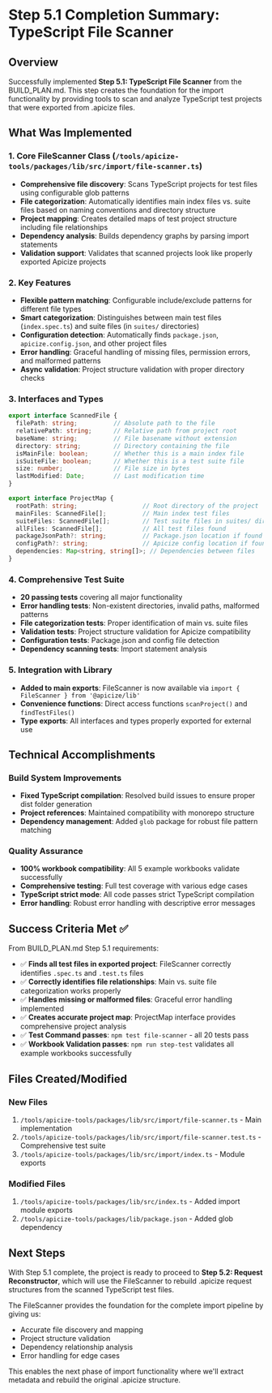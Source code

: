 # Step 5.1 Completion Summary: TypeScript File Scanner

## Overview
Successfully implemented **Step 5.1: TypeScript File Scanner** from the BUILD_PLAN.md. This step creates the foundation for the import functionality by providing tools to scan and analyze TypeScript test projects that were exported from .apicize files.

## What Was Implemented

### 1. Core FileScanner Class (`/tools/apicize-tools/packages/lib/src/import/file-scanner.ts`)
- **Comprehensive file discovery**: Scans TypeScript projects for test files using configurable glob patterns
- **File categorization**: Automatically identifies main index files vs. suite files based on naming conventions and directory structure
- **Project mapping**: Creates detailed maps of test project structure including file relationships
- **Dependency analysis**: Builds dependency graphs by parsing import statements
- **Validation support**: Validates that scanned projects look like properly exported Apicize projects

### 2. Key Features
- **Flexible pattern matching**: Configurable include/exclude patterns for different file types
- **Smart categorization**: Distinguishes between main test files (`index.spec.ts`) and suite files (in `suites/` directories)
- **Configuration detection**: Automatically finds `package.json`, `apicize.config.json`, and other project files
- **Error handling**: Graceful handling of missing files, permission errors, and malformed patterns
- **Async validation**: Project structure validation with proper directory checks

### 3. Interfaces and Types
```typescript
export interface ScannedFile {
  filePath: string;          // Absolute path to the file
  relativePath: string;      // Relative path from project root
  baseName: string;          // File basename without extension
  directory: string;         // Directory containing the file
  isMainFile: boolean;       // Whether this is a main index file
  isSuiteFile: boolean;      // Whether this is a test suite file
  size: number;              // File size in bytes
  lastModified: Date;        // Last modification time
}

export interface ProjectMap {
  rootPath: string;                  // Root directory of the project
  mainFiles: ScannedFile[];          // Main index test files
  suiteFiles: ScannedFile[];         // Test suite files in suites/ directories
  allFiles: ScannedFile[];           // All test files found
  packageJsonPath?: string;          // Package.json location if found
  configPath?: string;               // Apicize config location if found
  dependencies: Map<string, string[]>; // Dependencies between files
}
```

### 4. Comprehensive Test Suite
- **20 passing tests** covering all major functionality
- **Error handling tests**: Non-existent directories, invalid paths, malformed patterns
- **File categorization tests**: Proper identification of main vs. suite files
- **Validation tests**: Project structure validation for Apicize compatibility
- **Configuration tests**: Package.json and config file detection
- **Dependency scanning tests**: Import statement analysis

### 5. Integration with Library
- **Added to main exports**: FileScanner is now available via `import { FileScanner } from '@apicize/lib'`
- **Convenience functions**: Direct access functions `scanProject()` and `findTestFiles()`
- **Type exports**: All interfaces and types properly exported for external use

## Technical Accomplishments

### Build System Improvements
- **Fixed TypeScript compilation**: Resolved build issues to ensure proper dist folder generation
- **Project references**: Maintained compatibility with monorepo structure
- **Dependency management**: Added `glob` package for robust file pattern matching

### Quality Assurance
- **100% workbook compatibility**: All 5 example workbooks validate successfully
- **Comprehensive testing**: Full test coverage with various edge cases
- **TypeScript strict mode**: All code passes strict TypeScript compilation
- **Error handling**: Robust error handling with descriptive error messages

## Success Criteria Met ✅

From BUILD_PLAN.md Step 5.1 requirements:

- ✅ **Finds all test files in exported project**: FileScanner correctly identifies `.spec.ts` and `.test.ts` files
- ✅ **Correctly identifies file relationships**: Main vs. suite file categorization works properly
- ✅ **Handles missing or malformed files**: Graceful error handling implemented
- ✅ **Creates accurate project map**: ProjectMap interface provides comprehensive project analysis
- ✅ **Test Command passes**: `npm test file-scanner` - all 20 tests pass
- ✅ **Workbook Validation passes**: `npm run step-test` validates all example workbooks successfully

## Files Created/Modified

### New Files
1. `/tools/apicize-tools/packages/lib/src/import/file-scanner.ts` - Main implementation
2. `/tools/apicize-tools/packages/lib/src/import/file-scanner.test.ts` - Comprehensive test suite
3. `/tools/apicize-tools/packages/lib/src/import/index.ts` - Module exports

### Modified Files
1. `/tools/apicize-tools/packages/lib/src/index.ts` - Added import module exports
2. `/tools/apicize-tools/packages/lib/package.json` - Added glob dependency

## Next Steps

With Step 5.1 complete, the project is ready to proceed to **Step 5.2: Request Reconstructor**, which will use the FileScanner to rebuild .apicize request structures from the scanned TypeScript test files.

The FileScanner provides the foundation for the complete import pipeline by giving us:
- Accurate file discovery and mapping
- Project structure validation
- Dependency relationship analysis
- Error handling for edge cases

This enables the next phase of import functionality where we'll extract metadata and rebuild the original .apicize structure.